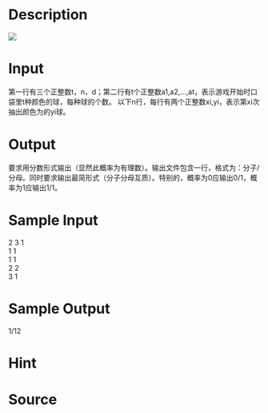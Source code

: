 
# Description

<div class="content"><img border="0" src="/source/bzoj/1498/img/aHR0cHM6Ly9seWRzeS5jb20vSnVkZ2VPbmxpbmUvaW1hZ2VzLzE0OThfMS5qcGc=.jpg"/>
</div>

# Input

<div class="content">第一行有三个正整数t，n，d；第二行有t个正整数a1,a2,…,at，表示游戏开始时口袋里t种颜色的球，每种球的个数。
以下n行，每行有两个正整数xi,yi，表示第xi次抽出颜色为的yi球。
</div>

# Output

<div class="content">要求用分数形式输出（显然此概率为有理数）。输出文件包含一行，格式为：分子/分母。同时要求输出最简形式（分子分母互质）。特别的，概率为0应输出0/1，概率为1应输出1/1。
</div>

# Sample Input

<div class="content"><span class="sampledata">2 3 1<br/>
1 1<br/>
1 1<br/>
2 2<br/>
3 1<br/>
</span></div>

# Sample Output

<div class="content"><span class="sampledata">1/12</span></div>

# Hint

<div class="content"><p></p></div>

# Source

<div class="content"><p><a href="problemset.php?search="></a></p></div>

